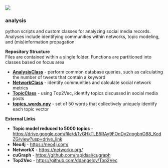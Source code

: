 <img src="https://github.com/larkinandy/ChildrensHealthSocialMediaASP3IRE/blob/main/images/analysis/Network.png">

### analysis
python scripts and custom classes for analyzing social media records.  Analyses include identifying communities within networks, topic modeling, and (mis)information propagation

**Repository Structure** <br>
Files are contained within a single folder.  Functions are partitioned into classes based on focus area

- **[AnalysisClass](https://github.com/larkinandy/ChildrensHealthSocialMediaASP3IRE/tree/master/analysis/AnalysisClass.py)** - perform common database queries, such as calculating the number of tweets that contain a keyword <br>
- **[NetworkClass](https://github.com/larkinandy/ChildrensHealthSocialMediaASP3IRE/tree/master/analysis/NetworkClass.py)** - identify communities and calculate social network metrics <br>
- **[TopicClass](https://github.com/larkinandy/ChildrensHealthSocialMediaASP3IRE/tree/master/analysis/TopicClass.py)** - using Top2Vec, identify topics discussed in social media posts <br>
- **[topics_words.npy](https://github.com/larkinandy/ChildrensHealthSocialMediaASP3IRE/tree/master/analysis/topics_words.npy)** - set of 50 words that collectively uniquely identify each topic vector <br>

**External Links**
- **Topic model reduced to 5000 topics** - https://drive.google.com/file/d/1vGHkTLB5RAy9FOqDy2qogbnO88_KcdZG/view?usp=drive_link
- **Neo4j** - https://neo4j.com/
- **NetworkX** - https://networkx.org/
- **cuGraph** - https://github.com/rapidsai/cugraph
- **Top2Vec** - https://github.com/ddangelov/Top2Vec
